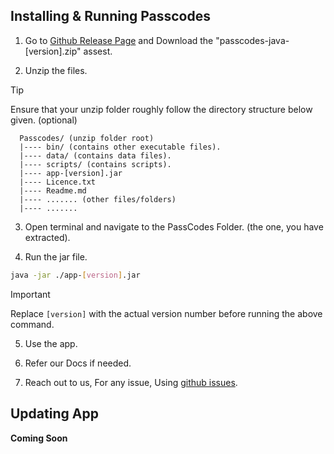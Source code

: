 ## Installing & Running Passcodes

1. Go to [Github Release Page](https://github.com/JeelDobariya38/PassCodes/releases) and Download the "passcodes-java-[version].zip" assest.

2. Unzip the files.

> [!TIP]
> Ensure that your unzip folder roughly follow the directory structure below given. (optional)
>
> ```
>   Passcodes/ (unzip folder root)
>   |---- bin/ (contains other executable files).
>   |---- data/ (contains data files).
>   |---- scripts/ (contains scripts).
>   |---- app-[version].jar
>   |---- Licence.txt
>   |---- Readme.md
>   |---- ....... (other files/folders)
>   |---- .......
> ```

3. Open terminal and navigate to the PassCodes Folder. (the one, you have extracted).

4. Run the jar file.

```bash
java -jar ./app-[version].jar
```

> [!IMPORTANT] 
> Replace `[version]` with the actual version number before running the above command.

5. Use the app.

6. Refer our Docs if needed.

7. Reach out to us, For any issue, Using [github issues](https://github.com/JeelDobariya38/PassCodes/issues).

## Updating App

**Coming Soon**
